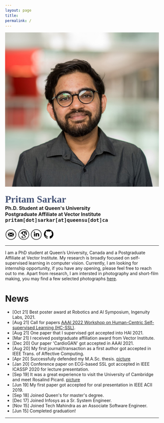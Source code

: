 ```yaml
---
layout: page
title: 
permalink: /
---
```


<div class="row">
	<!-- <center> -->
    <div class="col-sm-3 col-xs-12">
        <img src="./assets/my_images/pp_square.jpg" >
    </div>
    <div class="col-sm-9 col-xs-12" style="margin-bottom: 0;">
        <h4>
            <!-- <strong> -->
            <span style="color: rgb(71, 85, 119); font-family: 'Caveat'; font-size: 32px;">
                Pritam Sarkar
            </span><br>
            <span style="font-size: 16px;">
                Ph.D. Student at Queen&apos;s University<br>
                Postgraduate Affiliate at Vector Institute
            </span><br>
            <span style='font-family: "Lucida Console", Monaco, monospace; font-size: 16px;'>
                pritam[dot]sarkar[at]queensu[dot]ca
            </span>
            <!-- </strong> -->
        </h4>
        <!-- <a href="mailto:pritam.sarkar@queensu.ca" target="_blank">email</a> - 
        <a href="https://scholar.google.ca/citations?hl=en&user=o6m0mbsAAAAJ" target="_blank">google scholar</a> - 
        <a href="https://www.linkedin.com/in/sarkarpritam/" target="_blank">linkedin</a> - 
        <a href="" target="_blank">resume</a> -->
        <a href="mailto:pritam.sarkar@queensu.ca" target="_blank"><img src="./assets/logos/email.png" width="7.5%" height="7.5%"></a> 
        <a href="https://scholar.google.ca/citations?hl=en&user=o6m0mbsAAAAJ" target="_blank"><img src="./assets/logos/google_scholar.png" width="7.5%" height="7.5%"></a> 
        <a href="https://www.linkedin.com/in/sarkarpritam/" target="_blank"><img src="./assets/logos/linkedin.png" width="7.5%" height="7.5%"></a> 
        <a href="https://github.com/pritamqu/" target="_blank"><img src="./assets/logos/github.png" width="7.5%" height="7.5%"></a> 
    </div>
    <!-- </center> -->
</div>

<hr>

<a name="/news"></a>

I am a PhD student at Queen’s University, Canada and a Postgraduate Affiliate at Vector Institute. My research is broadly focused on self-supervised learning in computer vision. Currently, I am looking for internship opportunity, if you have any opening, please feel free to reach out to me.
Apart from research, I am intersted in photography and short-film making, you may find a few selected photographs [here](https://www.flickr.com/photos/pritams-photography/albums/72177720295443321).

# News

- [Oct 21] Best poster award at Robotics and AI Symposium, Ingenuity Labs, 2021.
- [Aug 21] Call for papers [AAAI 2022 Workshop on Human-Centric Self-supervised Learning (HC-SSL)](https://hcssl.github.io/AAAI-22/).
- [Aug 21] One paper that I supervised got accepted into HAI 2021.
- [Mar 21] I received postgraduate affiliation award from Vector Institute.
- [Dec 20] Our paper 'CardioGAN' got accepted in AAAI 2021.
- [Aug 20] My first journal/transaction as a first author got accepted in IEEE Trans. of Affective Computing.
- [Apr 20] Successfully defended my M.A.Sc. thesis. [picture](https://www.linkedin.com/posts/sarkarpritam_phd-thesisabrdefense-activity-6656981020174356480-K8K5/)
- [Jan 20] Conference paper on ECG-based SSL got accepted in IEEE ICASSP 2020 for lecture presentation.
- [Sep 19] It was a great experience to visit the University of Cambridge and meet Rosalind Picard. [picture](https://www.linkedin.com/posts/sarkarpritam_universityofcambridge-activity-6592510130728906752-bEfP/)
- [Jun 19] My first paper got accepted for oral presentation in IEEE ACII 2019.
- [Sep 18] Joined Queen's for master's degree.
- [Dec 17] Joined Infosys as a Sr. System Engineer.
- [Nov 15] Joined Tech Mahindra as an Associate Software Engineer.
- [Jun 15] Completed graduation!

<hr>

